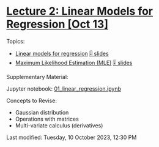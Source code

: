 # [Lecture 2: Linear Models for Regression \[Oct 13\]](https://moodle.eurecom.fr/mod/page/view.php?id=5031)

Topics:

- [Linear models for regression](slides/02_lr) [:level_slider: slides](slides/02_lr/02_lr.pdf)
- [Maximum Likelihood Estimation (MLE)](slides/02_MLE) [:level_slider: slides](slides/02_MLE/02_MLE.pdf)

Supplementary Material:

Jupyter notebook: [01_linear_regression.ipynb](https://github.com/setrar/MALIS/blob/MALIS-2023/demos/01_linear_models.ipynb)

Concepts to Revise:

- Gaussian distribution
- Operations with matrices
- Multi-variate calculus (derivatives)

Last modified: Tuesday, 10 October 2023, 12:30 PM
